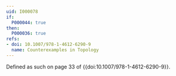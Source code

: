 ```yaml
---
uid: I000078
if:
  P000044: true
then:
  P000036: true
refs:
- doi: 10.1007/978-1-4612-6290-9
  name: Counterexamples in Topology
---
```


Defined as such on page 33 of {{doi:10.1007/978-1-4612-6290-9}}.
